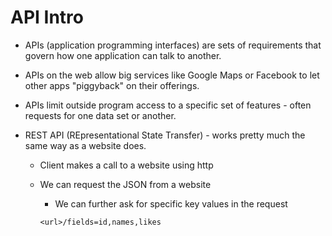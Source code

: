 # API Intro

* APIs (application programming interfaces) are sets of requirements that govern how one application can talk to another.

* APIs on the web allow big services like Google Maps or Facebook to let other apps "piggyback" on their offerings.

* APIs limit outside program access to a specific set of features - often requests for one data set or another.

* REST API (REpresentational State Transfer) - works pretty much the same way as a website does.
  * Client makes a call to a website using http

  * We can request the JSON from a website
    * We can further ask for specific key values in the request
    ```
    <url>/fields=id,names,likes
    ```
     